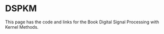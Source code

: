 # DSPKM

This page has the code and links for the Book Digital Signal Processing with Kernel Methods.
